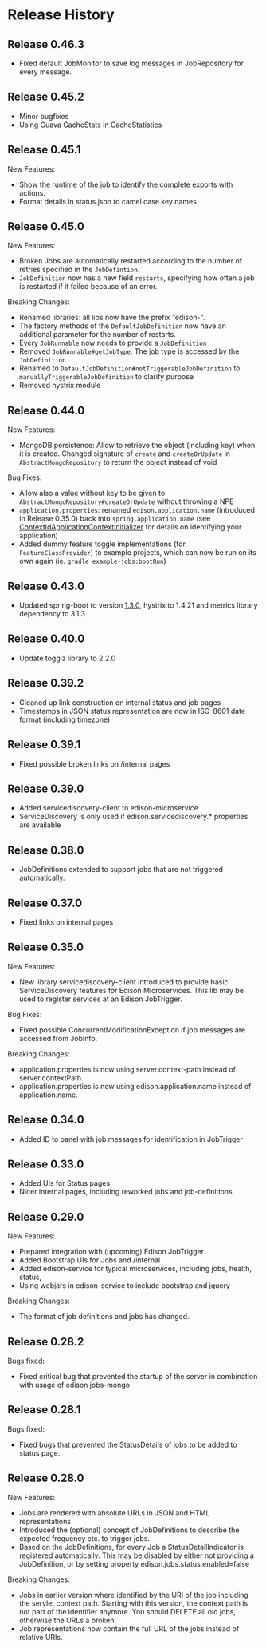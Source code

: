 # Release History

## Release 0.46.3
* Fixed default JobMonitor to save log messages in JobRepository for every message.

## Release 0.45.2
* Minor bugfixes
* Using Guava CacheStats in CacheStatistics

## Release 0.45.1

New Features:
* Show the runtime of the job to identify the complete exports with actions.
* Format details in status.json to camel case key names

## Release 0.45.0

New Features:
* Broken Jobs are automatically restarted according to the number of retries specified in the `JobDefintion`.
* `JobDefinition` now has a new field `restarts`, specifying how often a job is restarted if it failed because of an error.

Breaking Changes:
* Renamed libraries: all libs now have the prefix "edison-".
* The factory methods of the `DefaultJobDefinition` now have an additional parameter for the number of restarts.
* Every `JobRunnable` now needs to provide a `JobDefinition`
* Removed `JobRunnable#getJobType`. The job type is accessed by the `JobDefinition`
* Renamed to `DefaultJobDefinition#notTriggerableJobDefinition` to `manuallyTriggerableJobDefinition` to clarify purpose
* Removed hystrix module

## Release 0.44.0

New Features:
* MongoDB persistence: Allow to retrieve the object (including key) when it is created.
  Changed signature of `create` and  `createOrUpdate` in `AbstractMongoRepository`
  to return the object instead of void

Bug Fixes:
* Allow also a value without key to be given to `AbstractMongoRepository#createOrUpdate` without throwing a NPE
* `application.properties`: renamed ``edison.application.name`` (introduced in Release 0.35.0) back into `spring.application.name`
  (see [ContextIdApplicationContextInitializer](https://github.com/spring-projects/spring-boot/blob/v1.3.0.RELEASE/spring-boot/src/main/java/org/springframework/boot/context/ContextIdApplicationContextInitializer.java)
  for details on identifying your application)
* Added dummy feature toggle implementations (for `FeatureClassProvider`) to example projects, which can now
  be run on its own again (ie. `gradle example-jobs:bootRun`)


## Release 0.43.0
* Updated spring-boot to version [1.3.0](https://github.com/spring-projects/spring-boot/wiki/Spring-Boot-1.3-Release-Notes), hystrix to 1.4.21 and metrics library dependency to 3.1.3

## Release 0.40.0
* Update togglz library to 2.2.0

## Release 0.39.2
* Cleaned up link construction on internal status and job pages
* Timestamps in JSON status representation are now in ISO-8601 date format (including timezone)

## Release 0.39.1
* Fixed possible broken links on /internal pages

## Release 0.39.0
* Added servicediscovery-client to edison-microservice
* ServiceDiscovery is only used if edison.servicediscovery.* properties are available

## Release 0.38.0
* JobDefinitions extended to support jobs that are not triggered automatically.

## Release 0.37.0
* Fixed links on internal pages

## Release 0.35.0

New Features:
* New library servicediscovery-client introduced to provide basic ServiceDiscovery features for Edison Microservices.
This lib may be used to register services at an Edison JobTrigger.

Bug Fixes:
* Fixed possible ConcurrentModificationException if job messages are accessed from JobInfo.

Breaking Changes:
* application.properties is now using server.context-path instead of server.contextPath.
* application.properties is now using edison.application.name instead of application.name.


## Release 0.34.0
* Added ID to panel with job messages for identification in JobTrigger

## Release 0.33.0
* Added UIs for Status pages
* Nicer internal pages, including reworked jobs and job-definitions

## Release 0.29.0

New Features:
* Prepared integration with (upcoming) Edison JobTrigger
* Added Bootstrap UIs for Jobs and /internal
* Added edison-service for typical microservices, including jobs, health, status,
* Using webjars in edison-service to include bootstrap and jquery

Breaking Changes:
* The format of job definitions and jobs has changed.

## Release 0.28.2

Bugs fixed:
* Fixed critical bug that prevented the startup of the server in combination with usage of edison jobs-mongo

## Release 0.28.1

Bugs fixed:
* Fixed bugs that prevented the StatusDetails of jobs to be added to status page.

## Release 0.28.0

New Features:
* Jobs are rendered with absolute URLs in JSON and HTML representations.
* Introduced the (optional) concept of JobDefinitions to describe the expected frequency etc. to trigger jobs.
* Based on the JobDefinitions, for every Job a StatusDetailIndicator is registered automatically. This may be
disabled by either not providing a JobDefinition, or by setting property edison.jobs.status.enabled=false

Breaking Changes:
* Jobs in earlier version where identified by the URI of the job including the servlet context path. Starting with
this version, the context path is not part of the identifier anymore. You should DELETE all old jobs, otherwise
the URLs a broken.
* Job representations now contain the full URL of the jobs instead of relative URIs.


